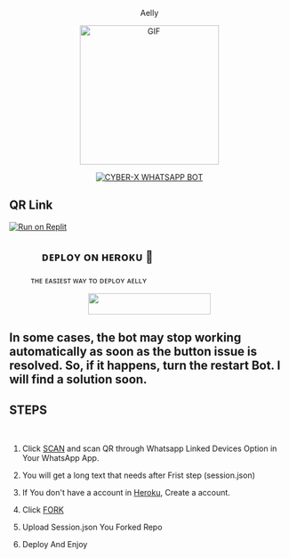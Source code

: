 <p align = center>Aelly

<p align = center>   <img src="https://telegra.ph/file/8008aa64eb036af724259.jpg" alt="GIF" width="250" height="250"/> </p>

<p align  = center> <a href="#"><img title="CYBER-X WHATSAPP BOT" src="https://img.shields.io/badge/Aelly WhatsApp Bot-green?colorA=%23ff0000&colorB=%23017e40&style=for-the-badge"></a> </p>

## QR Link
[![Run on Replit](https://replit.com/badge/github/freeCodeCamp/Rust-in-Replit)](https://replit.com/@anunicn47/Aelly?output%20only=1&lite=1#index.js)




## ㅤㅤㅤᴅᴇᴘʟᴏʏ ᴏɴ ʜᴇʀᴏᴋᴜ​ 🚀
ㅤㅤㅤᴛʜᴇ ᴇᴀsɪᴇsᴛ ᴡᴀʏ ᴛᴏ ᴅᴇᴘʟᴏʏ ᴀᴇʟʟʏ ​
<p align="center"><a href="https://heroku.com/deploy?template=https://github.com/anunicn47/Aelly.0"> <img src="https://img.shields.io/badge/Deploy%20To%20Heroku-black?style=for-the-badge&logo=heroku" width="220" height="38.45"/></a></p>




## In some cases, the bot may stop working automatically as soon as the button issue is resolved. So, if it happens, turn the restart Bot. I will find a solution soon.

## STEPS
<br>

1. Click [SCAN](https://replit.com/@anunicn47/Aelly?v=1) and scan QR through Whatsapp Linked Devices Option in Your WhatsApp App.

2. You will get a long text that needs after Frist step (session.json)

3. If You don't have a account in [Heroku](https://signup.heroku.com/), Create a account.

4. Click [FORK](https://github.com/anunicn47/Aelly.0/fork)
5. Upload Session.json You Forked Repo
6. Deploy And Enjoy
